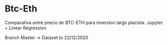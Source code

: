 # Btc-Eth
Comparativa entre precio de BTC-ETH para inversion largo placista.
Jupyter + Linear Regression

Branch Master -> Dataset to 22/12/2020
